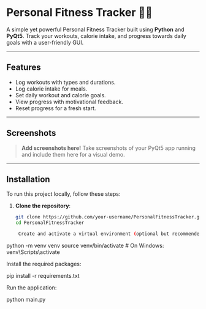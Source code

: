 # Personal Fitness Tracker 🏋️‍♂️

A simple yet powerful Personal Fitness Tracker built using **Python** and **PyQt5**. Track your workouts, calorie intake, and progress towards daily goals with a user-friendly GUI.

---

## Features
- Log workouts with types and durations.
- Log calorie intake for meals.
- Set daily workout and calorie goals.
- View progress with motivational feedback.
- Reset progress for a fresh start.

---

## Screenshots
> **Add screenshots here!**
> Take screenshots of your PyQt5 app running and include them here for a visual demo.

---

## Installation
To run this project locally, follow these steps:

1. **Clone the repository**:
   ```bash
   git clone https://github.com/your-username/PersonalFitnessTracker.git
   cd PersonalFitnessTracker

    Create and activate a virtual environment (optional but recommended):

python -m venv venv
source venv/bin/activate  # On Windows: venv\Scripts\activate

Install the required packages:

pip install -r requirements.txt

Run the application:

python main.py

